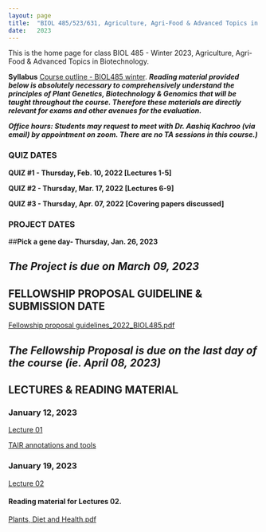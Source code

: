 ```yaml
---
layout: page
title:  "BIOL 485/523/631, Agriculture, Agri-Food & Advanced Topics in Biotechnology, Winter 2023"
date:   2023
---
```

This is the home page for class BIOL 485 - Winter 2023, Agriculture, Agri-Food & Advanced Topics in Biotechnology.

**Syllabus**
[Course outline - BIOL485 winter](https://github.com/kachroolab/kachroolab/files/10403538/BIOL485-523-631.course.outline_Winter2023.pdf). 
**_Reading material provided below is absolutely necessary to comprehensively understand the principles of Plant Genetics, Biotechnology & Genomics that will be taught throughout the course. Therefore these materials are directly relevant for exams and other avenues for the evaluation._** 

**_Office hours: Students may request to meet with Dr. Aashiq Kachroo (via email) by appointment on zoom. There are no TA sessions in this course.)_**

### **QUIZ DATES**

**QUIZ #1 - Thursday, Feb. 10, 2022 [Lectures 1-5]** 

**QUIZ #2 - Thursday, Mar. 17, 2022 [Lectures 6-9]** 

**QUIZ #3 - Thursday, Apr. 07, 2022 [Covering papers discussed]** 

### **PROJECT DATES**

##**Pick a gene day- Thursday, Jan. 26, 2023** 

## **_The Project is due on March 09, 2023_**

## **FELLOWSHIP PROPOSAL GUIDELINE & SUBMISSION DATE**

[Fellowship proposal guidelines_2022_BIOL485.pdf](https://github.com/kachroolab/kachroolab/files/10429383/Fellowship.proposal.guidelines.pdf)

## **_The Fellowship Proposal is due on the last day of the course (ie. April 08, 2023)_**

## **LECTURES & READING MATERIAL**

### **January 12, 2023**

[Lecture 01](https://github.com/kachroolab/kachroolab/files/10429400/Week1_01122023.pdf)

[TAIR annotations and tools](https://github.com/kachroolab/kachroolab/files/4072467/TAIR.pdf)

### **January 19, 2023**

[Lecture 02](https://github.com/kachroolab/kachroolab/files/10459353/Week2_01192023.pdf) 

#### Reading material for Lectures 02.

[Plants, Diet and Health.pdf](https://github.com/kachroolab/kachroolab/files/4104744/Plants.Diet.and.Health.pdf)







